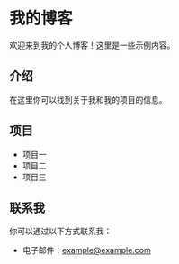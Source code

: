 # 我的博客

欢迎来到我的个人博客！这里是一些示例内容。

## 介绍

在这里你可以找到关于我和我的项目的信息。

## 项目

- 项目一
- 项目二
- 项目三

## 联系我

你可以通过以下方式联系我：
- 电子邮件：example@example.com
